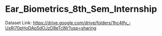# Ear_Biometrics_8th_Sem_Internship
Dataset Link: https://drive.google.com/drive/folders/1hc4tfy_-UxRj70pHoDAp5dOJzD8eTcWr?usp=sharing
